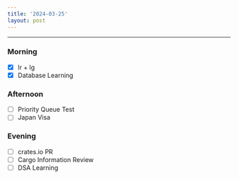 ```yaml
---
title: '2024-03-25'
layout: post
---
```


---

### Morning

- [x] lr + lg
- [x] Database Learning

### Afternoon

- [ ] Priority Queue Test
- [ ] Japan Visa

### Evening

- [ ] crates.io PR
- [ ] Cargo Information Review
- [ ] DSA Learning
